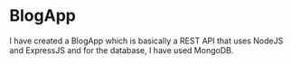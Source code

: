 # BlogApp
I have created a BlogApp which is basically a REST API that uses NodeJS and ExpressJS and for the database, I have used MongoDB.
